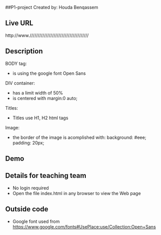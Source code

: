 




##P1-project Created by: Houda Benqassem


## Live URL
http://www./////////////////////////////////////

## Description

BODY tag:
- is using the google font Open Sans

DIV container:
- has a limit width of 50%
- is centered with margin:0 auto;

Titles:
- Titles use H1, H2 html tags

Image:
- the border of the image is acomplished with: background: #eee; padding: 20px;

## Demo

## Details for teaching team
* No login required
* Open the file index.html in any browser to view the Web page

## Outside code
* Google font used from https://www.google.com/fonts#UsePlace:use/Collection:Open+Sans



